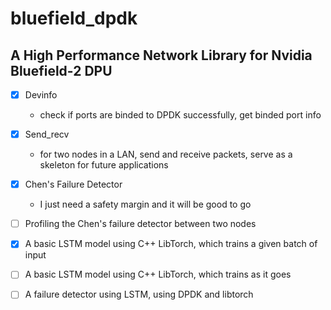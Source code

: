 # bluefield_dpdk
## A High Performance Network Library for Nvidia Bluefield-2 DPU

- [x] Devinfo 
  - check if ports are binded to DPDK successfully, get binded port info
- [x] Send_recv 
  - for two nodes in a LAN, send and receive packets, serve as a skeleton for future applications
- [x] Chen's Failure Detector
  - I just need a safety margin and it will be good to go


- [ ] Profiling the Chen's failure detector between two nodes
- [x] A basic LSTM model using C++ LibTorch, which trains a given batch of input
    
- [ ] A basic LSTM model using C++ LibTorch, which trains as it goes

- [ ] A failure detector using LSTM, using DPDK and libtorch
      

